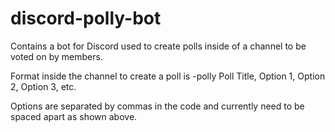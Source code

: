 # discord-polly-bot
Contains a bot for Discord used to create polls inside of a channel to be voted on by members.

Format inside the channel to create a poll is 
-polly Poll Title, Option 1, Option 2, Option 3, etc.

Options are separated by commas in the code and currently need to be spaced apart as shown above.
